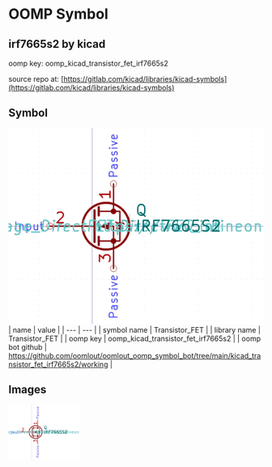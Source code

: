 # OOMP Symbol  
## irf7665s2  by kicad  
  
oomp key: oomp_kicad_transistor_fet_irf7665s2  
  
source repo at: [https://gitlab.com/kicad/libraries/kicad-symbols](https://gitlab.com/kicad/libraries/kicad-symbols)  
## Symbol  
  
[![working.png](working_600.png)](working.png)  
| name | value | 
| --- | --- | 
| symbol name | Transistor_FET | 
| library name | Transistor_FET | 
| oomp key | oomp_kicad_transistor_fet_irf7665s2 | 
| oomp bot github | https://github.com/oomlout/oomlout_oomp_symbol_bot/tree/main/kicad_transistor_fet_irf7665s2/working | 
## Images  
  
[![working.png](working_140.png)](working.png)  
